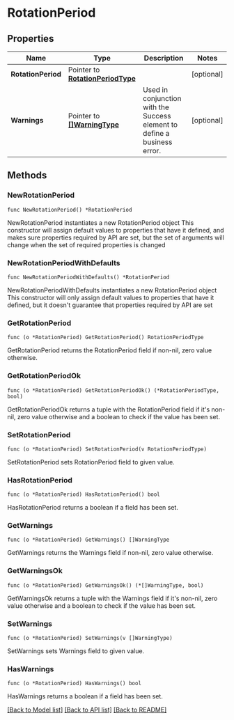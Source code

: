 # RotationPeriod

## Properties

Name | Type | Description | Notes
------------ | ------------- | ------------- | -------------
**RotationPeriod** | Pointer to [**RotationPeriodType**](RotationPeriodType.md) |  | [optional] 
**Warnings** | Pointer to [**[]WarningType**](WarningType.md) | Used in conjunction with the Success element to define a business error. | [optional] 

## Methods

### NewRotationPeriod

`func NewRotationPeriod() *RotationPeriod`

NewRotationPeriod instantiates a new RotationPeriod object
This constructor will assign default values to properties that have it defined,
and makes sure properties required by API are set, but the set of arguments
will change when the set of required properties is changed

### NewRotationPeriodWithDefaults

`func NewRotationPeriodWithDefaults() *RotationPeriod`

NewRotationPeriodWithDefaults instantiates a new RotationPeriod object
This constructor will only assign default values to properties that have it defined,
but it doesn't guarantee that properties required by API are set

### GetRotationPeriod

`func (o *RotationPeriod) GetRotationPeriod() RotationPeriodType`

GetRotationPeriod returns the RotationPeriod field if non-nil, zero value otherwise.

### GetRotationPeriodOk

`func (o *RotationPeriod) GetRotationPeriodOk() (*RotationPeriodType, bool)`

GetRotationPeriodOk returns a tuple with the RotationPeriod field if it's non-nil, zero value otherwise
and a boolean to check if the value has been set.

### SetRotationPeriod

`func (o *RotationPeriod) SetRotationPeriod(v RotationPeriodType)`

SetRotationPeriod sets RotationPeriod field to given value.

### HasRotationPeriod

`func (o *RotationPeriod) HasRotationPeriod() bool`

HasRotationPeriod returns a boolean if a field has been set.

### GetWarnings

`func (o *RotationPeriod) GetWarnings() []WarningType`

GetWarnings returns the Warnings field if non-nil, zero value otherwise.

### GetWarningsOk

`func (o *RotationPeriod) GetWarningsOk() (*[]WarningType, bool)`

GetWarningsOk returns a tuple with the Warnings field if it's non-nil, zero value otherwise
and a boolean to check if the value has been set.

### SetWarnings

`func (o *RotationPeriod) SetWarnings(v []WarningType)`

SetWarnings sets Warnings field to given value.

### HasWarnings

`func (o *RotationPeriod) HasWarnings() bool`

HasWarnings returns a boolean if a field has been set.


[[Back to Model list]](../README.md#documentation-for-models) [[Back to API list]](../README.md#documentation-for-api-endpoints) [[Back to README]](../README.md)


